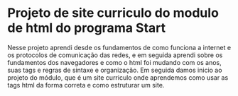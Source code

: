 # Projeto de site curriculo do modulo de html do programa Start
Nesse projeto aprendi desde os fundamentos de como funciona a internet e os protocolos de comunicação das redes, e em seguida aprendi sobre os fundamentos dos navegadores e como o html foi mudando com os anos, suas tags e regras de sintaxe e organização.
Em seguida damos inicio ao projeto do módulo, que é um site curriculo onde aprendemos como usar as tags html da forma correta e como estruturar um site.

